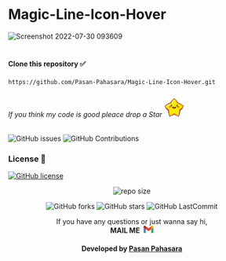 # Magic-Line-Icon-Hover

![Screenshot 2022-07-30 093609](https://user-images.githubusercontent.com/88943660/181871921-ca93fa60-b0ef-45e9-83b2-a47302f55745.jpg)
#
#### Clone this repository ✅
```md
https://github.com/Pasan-Pahasara/Magic-Line-Icon-Hover.git
```
###                                              
###### If you think my code is good pleace drop a Star <img src="https://github.com/Pasan-Pahasara/md-alpha/blob/main/star.webp" width="40px">

![GitHub issues](https://img.shields.io/github/issues/Pasan-Pahasara/Magic-Line-Icon-Hover?&labelColor=black&color=eb3b5a&label=Issues&logo=issues&logoColor=black&style=for-the-badge)
![GitHub Contributions](https://img.shields.io/github/contributors/Pasan-Pahasara/Magic-Line-Icon-Hover?&labelColor=black&color=8854d0&style=for-the-badge)

### License 📝
[![GitHub license](https://img.shields.io/github/license/Pasan-Pahasara/Magic-Line-Icon-Hover?&labelColor=black&color=3867d6&style=for-the-badge)](https://github.com/Pasan-Pahasara/Room-Reservation-System/blob/master/LICENSE)

<div align="center">

![repo size](https://img.shields.io/github/repo-size/Pasan-Pahasara/Magic-Line-Icon-Hover?label=Repo%20Size&style=for-the-badge&labelColor=black&color=20bf6b)
 
![GitHub forks](https://img.shields.io/github/forks/Pasan-Pahasara/Magic-Line-Icon-Hover?&labelColor=black&color=0fb9b1&style=for-the-badge)
![GitHub stars](https://img.shields.io/github/stars/Pasan-Pahasara/Magic-Line-Icon-Hover?&labelColor=black&color=f7b731&style=for-the-badge)
![GitHub LastCommit](https://img.shields.io/github/last-commit/Pasan-Pahasara/Magic-Line-Icon-Hover?logo=github&labelColor=black&color=d1d8e0&style=for-the-badge)

</div>

<div align="center"> 
If you have any questions or just wanna say hi, <br><b>MAIL ME</b>&nbsp;
  <a href="mailto:pasanpahasara7788@gmail.com">
      <img width="20px" src="https://github.com/Pasan-Pahasara/md-alpha/blob/main/gmail.svg" />
  </a></p>
 
 </div>

<div align="center"> 
 
#### Developed by [Pasan Pahasara](https://github.com/Pasan-Pahasara/) 
</div>
